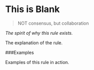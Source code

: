 # This is Blank

> NOT consensus, but collaboration

<i>The spirit of why this rule exists.</i>

 The explanation of the rule.
 
###Examples

Examples of this rule in action.
 